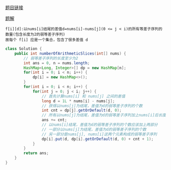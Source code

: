 [题目链接](https://leetcode-cn.com/problems/arithmetic-slices-ii-subsequence/)

[题解](https://leetcode-cn.com/problems/arithmetic-slices-ii-subsequence/solution/gong-shui-san-xie-xiang-jie-ru-he-fen-xi-ykvk/)
```
f[i][d]:以nums[i]结尾的差值d=nums[i]-nums[j](0 <= j < i)的所有等差子序列的数量(包含长度为2的弱等差子序列)
故每个 f[i] 应是一个集合，包含了很多差值 d
```

```java
class Solution {
    public int numberOfArithmeticSlices(int[] nums) {
        // 弱等差子序列的长度至少为2
        int ans = 0, n = nums.length;
        HashMap<Long, Integer>[] dp = new HashMap[n];
        for(int i = 0; i < n; i++) {
            dp[i] = new HashMap<>();
        }
        for(int i = 0; i < n; i++) {
            for(int j = 0; j < i; j++) {
                // 首先计算nums[i] 和 nums[j] 之间的差值
                long d = 1L * nums[i] - nums[j];
                // 获得以nums[j]为结尾，差值为d的弱等差子序列的个数
                int cnt = dp[j].getOrDefault(d, 0);
                // 所有以nums[j]为结尾，差值为d的弱等差子序列加上nums[i]后长度至少为3，一定是符合题意的一个等差子序列
                ans += cnt;
                // 以nums[i]结尾，差值为d的弱等差子序列的个数应该加上两部分
                // 一部分以nums[j]为结尾，差值为d的弱等差子序列的个数
                // 另一部分是nums[j], nums[i]这两个元素构成的弱等差子序列
                dp[i].put(d, dp[i].getOrDefault(d, 0) + cnt + 1);
            }
        }
        return ans;
    }
}
```

